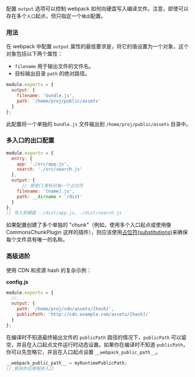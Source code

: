 配置 `output` 选项可以控制 webpack 如何向硬盘写入编译文件。注意，即使可以存在多个`入口`起点，但只指定一个`输出`配置。

### 用法

在 webpack 中配置 `output` 属性的最低要求是，将它的值设置为一个对象，这个对象包括以下两个属性：

- `filename` 用于输出文件的文件名。
- 目标输出目录 `path` 的绝对路径。

```javascript
module.exports = {
  output: {
    filename: 'bundle.js',
    path: '/home/proj/public/assets'
  }
};
```

此配置将一个单独的 `bundle.js` 文件输出到 `/home/proj/public/assets` 目录中。

### 多入口的出口配置

```javascript
module.exports = {
  entry: {
    app: './src/app.js',
    search: './src/search.js'
  },
  output: {
      // 使用[]来标识每一个占位符
    filename: '[name].js',
    path: __dirname + '/dist'
  }
};
// 写入到硬盘：./dist/app.js, ./dist/search.js
```

如果配置创建了多个单独的 "chunk"（例如，使用多个入口起点或使用像 CommonsChunkPlugin 这样的插件），则应该使用[占位符(substitutions)](https://webpack.docschina.org/configuration/output#output-filename)来确保每个文件具有唯一的名称。

### 高级进阶

使用 CDN 和资源 hash 的复杂示例：

**config.js**

```javascript
module.exports = {
  //...
  output: {
    path: '/home/proj/cdn/assets/[hash]',
    publicPath: 'http://cdn.example.com/assets/[hash]/'
  }
};
```

在编译时不知道最终输出文件的 `publicPath` 路径的情况下，`publicPath` 可以留空，并且在入口起点文件运行时动态设置。如果你在编译时不知道 `publicPath`，你可以先忽略它，并且在入口起点设置 `__webpack_public_path__`。

```javascript
__webpack_public_path__ = myRuntimePublicPath;
// 剩余的应用程序入口
```

